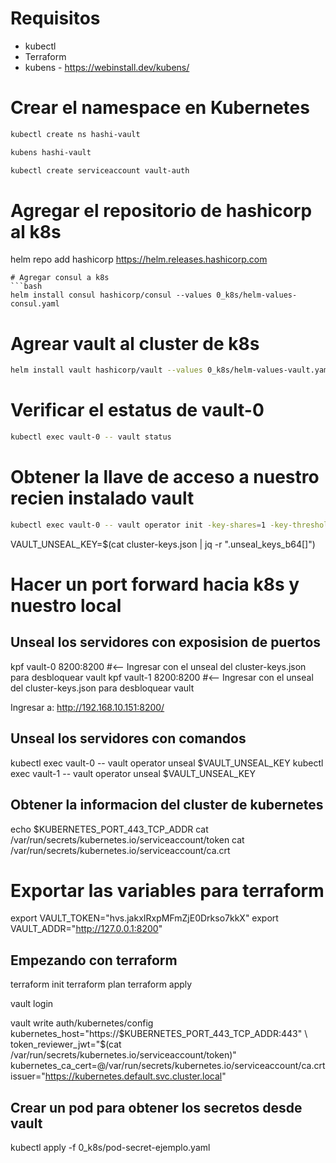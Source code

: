 # Requisitos
* kubectl
* Terraform
* kubens - https://webinstall.dev/kubens/

# Crear el namespace en Kubernetes

```bash
kubectl create ns hashi-vault

```
```bash
kubens hashi-vault
```

```bash
kubectl create serviceaccount vault-auth
```
# Agregar el repositorio de hashicorp al k8s

helm repo add hashicorp https://helm.releases.hashicorp.com
```
# Agregar consul a k8s
```bash
helm install consul hashicorp/consul --values 0_k8s/helm-values-consul.yaml
```
# Agrear vault al cluster de k8s
```bash
helm install vault hashicorp/vault --values 0_k8s/helm-values-vault.yaml
```
# Verificar el estatus de vault-0
```bash
kubectl exec vault-0 -- vault status
```
# Obtener la llave de acceso a nuestro recien instalado vault
```bash
kubectl exec vault-0 -- vault operator init -key-shares=1 -key-threshold=1 -format=json > cluster-keys.json
```
VAULT_UNSEAL_KEY=$(cat cluster-keys.json | jq -r ".unseal_keys_b64[]")

# Hacer un port forward hacia k8s y nuestro local
## Unseal los servidores con exposision de puertos
kpf vault-0 8200:8200 #<-- Ingresar con el unseal del cluster-keys.json para desbloquear vault
kpf vault-1 8200:8200 #<-- Ingresar con el unseal del cluster-keys.json para desbloquear vault

Ingresar a: http://192.168.10.151:8200/

## Unseal los servidores con comandos
kubectl exec vault-0 -- vault operator unseal $VAULT_UNSEAL_KEY
kubectl exec vault-1 -- vault operator unseal $VAULT_UNSEAL_KEY


## Obtener la informacion del cluster de kubernetes
echo $KUBERNETES_PORT_443_TCP_ADDR
cat /var/run/secrets/kubernetes.io/serviceaccount/token
cat /var/run/secrets/kubernetes.io/serviceaccount/ca.crt

# Exportar las variables para terraform
export VAULT_TOKEN="hvs.jakxIRxpMFmZjE0Drkso7kkX"
export VAULT_ADDR="http://127.0.0.1:8200"


## Empezando con terraform
terraform init
terraform plan
terraform apply



vault login

vault write auth/kubernetes/config \
        kubernetes_host="https://$KUBERNETES_PORT_443_TCP_ADDR:443" \
        token_reviewer_jwt="$(cat /var/run/secrets/kubernetes.io/serviceaccount/token)" \
        kubernetes_ca_cert=@/var/run/secrets/kubernetes.io/serviceaccount/ca.crt \
        issuer="https://kubernetes.default.svc.cluster.local"


## Crear un pod para obtener los secretos desde vault
kubectl apply -f 0_k8s/pod-secret-ejemplo.yaml